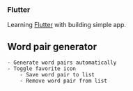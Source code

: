 ### Flutter 

Learning [Flutter](https://docs.flutter.dev/) with building simple app.

## Word pair generator
    - Generate word pairs automatically
    - Toggle favorite icon
        - Save word pair to list
        - Remove word pair from list